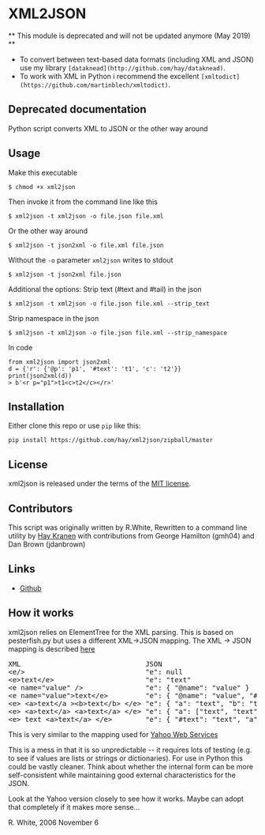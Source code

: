 XML2JSON
========

** This module is deprecated and will not be updated anymore (May 2019) **

* To convert between text-based data formats (including XML and JSON) use my library `[dataknead](http://github.com/hay/dataknead)`.
* To work with XML in Python i recommend the excellent `[xmltodict](https://github.com/martinblech/xmltodict)`.

## Deprecated documentation

Python script converts XML to JSON or the other way around

Usage
-----
Make this executable

    $ chmod +x xml2json

Then invoke it from the command line like this

    $ xml2json -t xml2json -o file.json file.xml

Or the other way around

    $ xml2json -t json2xml -o file.xml file.json

Without the `-o` parameter `xml2json` writes to stdout

    $ xml2json -t json2xml file.json

Additional the options:
Strip text (#text and #tail) in the json

    $ xml2json -t xml2json -o file.json file.xml --strip_text

Strip namespace in the json

    $ xml2json -t xml2json -o file.json file.xml --strip_namespace

In code

    from xml2json import json2xml
    d = {'r': {'@p': 'p1', '#text': 't1', 'c': 't2'}}
    print(json2xml(d))
    > b'<r p="p1">t1<c>t2</c></r>'
    
Installation
------------
Either clone this repo or use `pip` like this:

    pip install https://github.com/hay/xml2json/zipball/master

License
-------
xml2json is released under the terms of the [MIT license](http://opensource.org/licenses/MIT).

Contributors
------------
This script was originally written by R.White, Rewritten to a command line utility by [Hay Kranen](http://www.haykranen.nl) with contributions from George Hamilton (gmh04) and Dan Brown (jdanbrown)

Links
------
* [Github](http://github.com/hay/xml2json)

How it works
------------
xml2json relies on ElementTree for the XML parsing.  This is based on
pesterfish.py but uses a different XML->JSON mapping.
The XML -> JSON mapping is described [here](http://www.xml.com/pub/a/2006/05/31/converting-between-xml-and-json.html)

<pre>
XML                              JSON
&lt;e/&gt;                             "e": null
&lt;e&gt;text&lt;/e&gt;                      "e": "text"
&lt;e name="value" /&gt;               "e": { "@name": "value" }
&lt;e name="value"&gt;text&lt;/e&gt;         "e": { "@name": "value", "#text": "text" }
&lt;e&gt; &lt;a&gt;text&lt;/a &gt;&lt;b&gt;text&lt;/b&gt; &lt;/e&gt; "e": { "a": "text", "b": "text" }
&lt;e&gt; &lt;a&gt;text&lt;/a&gt; &lt;a&gt;text&lt;/a&gt; &lt;/e&gt; "e": { "a": ["text", "text"] }
&lt;e&gt; text &lt;a&gt;text&lt;/a&gt; &lt;/e&gt;        "e": { "#text": "text", "a": "text" }
</pre>

This is very similar to the mapping used for [Yahoo Web Services](http://developer.yahoo.com/common/json.html#xml)

This is a mess in that it is so unpredictable -- it requires lots of testing (e.g. to see if values are lists or strings or dictionaries).  For use in Python this could be vastly cleaner.  Think about whether the internal form can be more self-consistent while maintaining good external characteristics for the JSON.

Look at the Yahoo version closely to see how it works.  Maybe can adopt that completely if it makes more sense...

R. White, 2006 November 6
